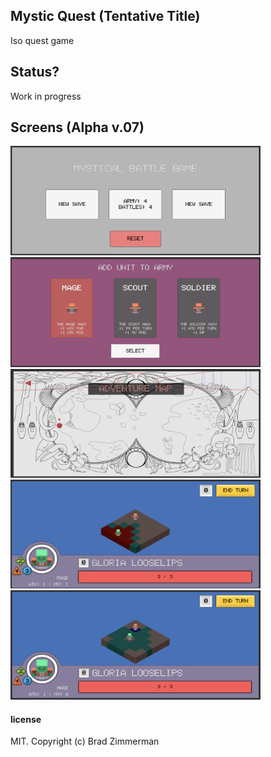 ## Mystic Quest (Tentative Title)
Iso quest game

## Status?
Work in progress

## Screens (Alpha v.07)
<img src="./screens/screen01.png" width="400"/>
<img src="./screens/screen02.png" width="400"/>
<img src="./screens/screen03.png" width="400"/>
<img src="./screens/screen04.png" width="400"/>
<img src="./screens/screen05.png" width="400"/>

#### license

MIT. Copyright (c) Brad Zimmerman
